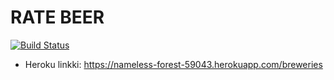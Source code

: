 # RATE BEER

[![Build Status](https://travis-ci.org/Erkkapyy/wadror.svg?branch=master)](https://travis-ci.org/Erkkapyy/wadror)

* Heroku linkki: https://nameless-forest-59043.herokuapp.com/breweries

